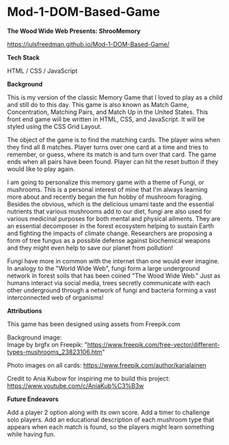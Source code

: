# Mod-1-DOM-Based-Game

**The Wood Wide Web Presents: ShrooMemory**

https://julsfreedman.github.io/Mod-1-DOM-Based-Game/

**Tech Stack**

HTML / CSS / JavaScript

**Background**

This is my version of the classic Memory Game that I loved to play as a child and still do to this day. This game is also known as Match Game, Concentration, Matching Pairs, and Match Up in the United States. This front end game will be written in HTML, CSS, and JavaScript. It will be styled using the CSS Grid Layout.

The object of the game is to find the matching cards. The player wins when they find all 8 matches. Player turns over one card at a time and tries to remember, or guess, where its match is and turn over that card. The game ends when all pairs have been found. Player can hit the reset button if they would like to play again.

I am going to personalize this memory game with a theme of Fungi, or mushrooms. This is a personal interest of mine that I'm always learning more about and recently began the fun hobby of mushroom foraging. Besides the obvious, which is the delicious umami taste and the essential nutrients that various mushrooms add to our diet, fungi are also used for various medicinal purposes for both mental and physical ailments. They are an essential decomposer in the forest ecosystem helping to sustain Earth and fighting the impacts of climate change. Researchers are proposing a form of tree fungus as a possible defense against biochemical weapons and they might even help to save our planet from pollution!

Fungi have more in common with the internet than one would ever imagine. In analogy to the "World Wide Web", fungi form a large underground network in forest soils that has been coined "The Wood Wide Web." Just as humans interact via social media, trees secretly communicate with each other underground through a network of fungi and bacteria forming a vast interconnected web of organisms!

**Attributions**

This game has been designed using assets from Freepik.com

Background image:  
Image by brgfx on Freepik:
"https://www.freepik.com/free-vector/different-types-mushrooms_23823106.htm"

Photo images on all cards:
https://www.freepik.com/author/karjalainen

Credit to Ania Kubow for inspiring me to build this project:
https://www.youtube.com/c/AniaKub%C3%B3w

**Future Endeavors**

Add a player 2 option along with its own score.
Add a timer to challenge solo players.
Add an educational description of each mushroom type that appears when each match is found, so the players might learn something while having fun.
